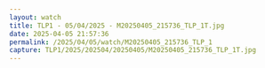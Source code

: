 ```yaml
---
layout: watch
title: TLP1 - 05/04/2025 - M20250405_215736_TLP_1T.jpg
date: 2025-04-05 21:57:36
permalink: /2025/04/05/watch/M20250405_215736_TLP_1
capture: TLP1/2025/202504/20250405/M20250405_215736_TLP_1T.jpg
---
```

